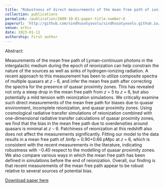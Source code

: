 ```yaml
---
title: "Robustness of direct measurements of the mean free path of ionizing photons in the epoch of reionization"
collection: publications
permalink: /publication/2009-10-01-paper-title-number-6
paperurl: 'http://github.com/sindhusatyavolu/sindhusatyavolu.github.io/My_papers/2311.06344.pdf'
venue: arXiv
date: 2023-01-11
authorship: First author
---
```

Abstract:

Measurements of the mean free path of Lyman-continuum photons in the intergalactic medium during the epoch of reionization
can help constrain the nature of the sources as well as sinks of hydrogen-ionizing radiation. A recent approach to this measurement
has been to utilize composite spectra of multiple quasars at 𝑧 ∼ 6, and infer the mean free path after correcting the spectra for
the presence of quasar proximity zones. This has revealed not only a steep drop in the mean free path from 𝑧 = 5 to 𝑧 = 6, but
also potentially a mild tension with reionization simulations. We critically examine such direct measurements of the mean free
path for biases due to quasar environment, incomplete reionization, and quasar proximity zones. Using cosmological radiative
transfer simulations of reionization combined with one-dimensional radiative transfer calculations of quasar proximity zones,
we find that the bias in the mean free path due to overdensities around quasars is minimal at 𝑧 ∼ 6. Patchiness of reionization
at this redshift also does not affect the measurements significantly. Fitting our model to the data results in a mean free path of
𝜆mfp = 0.90+0.66 pMpc at 𝑧 = 6, which is consistent with the recent measurements in the literature, indicating robustness with −0.40
respect to the modelling of quasar proximity zones. We also compare various ways in which the mean free path has been defined in simulations before the end of reionization. Overall, our finding is that recent measurements of the mean free path appear to be robust relative to several sources of potential bias.

[Download paper here](http://sindhusatyavolu.github.io/My_papers/stad729.pdf)
